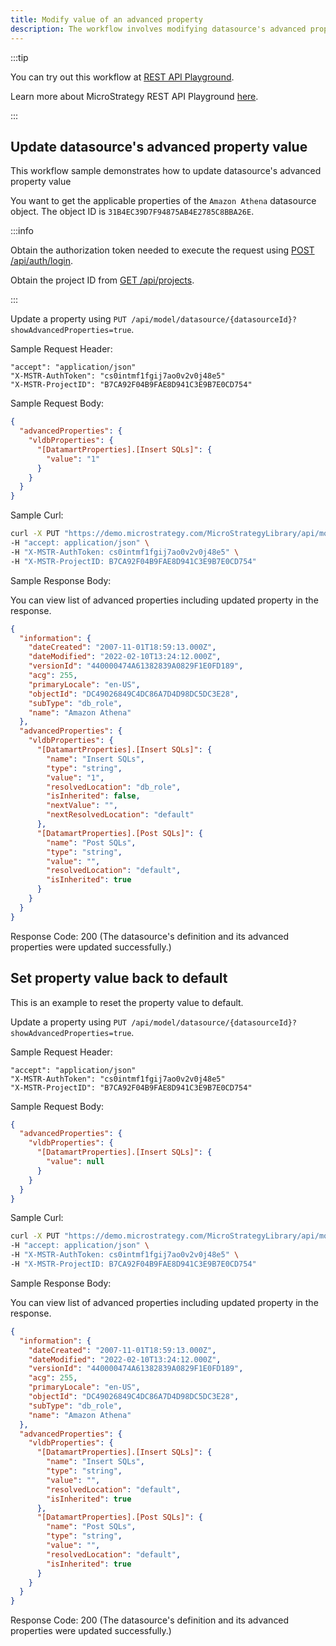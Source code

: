 ```yaml
---
title: Modify value of an advanced property
description: The workflow involves modifying datasource's advanced properties values
---
```


<Available since="2021 Update 8" />

:::tip

You can try out this workflow at [REST API Playground](https://www.postman.com/microstrategysdk/workspace/microstrategy-rest-api/folder/16131298-689ad52e-2dee-4582-92a1-679dc0fda692?ctx=documentation).

Learn more about MicroStrategy REST API Playground [here](/docs/getting-started/playground.md).

:::

## Update datasource's advanced property value

This workflow sample demonstrates how to update datasource's advanced property value

You want to get the applicable properties of the `Amazon Athena` datasource object. The object ID is `31B4EC39D7F94875AB4E2785C8BBA26E`.

:::info

Obtain the authorization token needed to execute the request using [POST /api/auth/login](https://demo.microstrategy.com/MicroStrategyLibrary/api-docs/index.html#/Authentication/postLogin).

Obtain the project ID from [GET /api/projects](https://demo.microstrategy.com/MicroStrategyLibrary/api-docs/index.html#/Projects/getProjects_1).

:::

Update a property using `PUT /api/model/datasource/{datasourceId}?showAdvancedProperties=true`.

Sample Request Header:

```http
"accept": "application/json"
"X-MSTR-AuthToken": "cs0intmf1fgij7ao0v2v0j48e5"
"X-MSTR-ProjectID": "B7CA92F04B9FAE8D941C3E9B7E0CD754"
```

Sample Request Body:

```json
{
  "advancedProperties": {
    "vldbProperties": {
      "[DatamartProperties].[Insert SQLs]": {
        "value": "1"
      }
    }
  }
}
```

Sample Curl:

```bash
curl -X PUT "https://demo.microstrategy.com/MicroStrategyLibrary/api/model/datasources/31B4EC39D7F94875AB4E2785C8BBA26E?showAdvancedProperties=true" \
-H "accept: application/json" \
-H "X-MSTR-AuthToken: cs0intmf1fgij7ao0v2v0j48e5" \
-H "X-MSTR-ProjectID: B7CA92F04B9FAE8D941C3E9B7E0CD754"
```

Sample Response Body:

You can view list of advanced properties including updated property in the response.

```json
{
  "information": {
    "dateCreated": "2007-11-01T18:59:13.000Z",
    "dateModified": "2022-02-10T13:24:12.000Z",
    "versionId": "440000474A61382839A0829F1E0FD189",
    "acg": 255,
    "primaryLocale": "en-US",
    "objectId": "DC49026849C4DC86A7D4D98DC5DC3E28",
    "subType": "db_role",
    "name": "Amazon Athena"
  },
  "advancedProperties": {
    "vldbProperties": {
      "[DatamartProperties].[Insert SQLs]": {
        "name": "Insert SQLs",
        "type": "string",
        "value": "1",
        "resolvedLocation": "db_role",
        "isInherited": false,
        "nextValue": "",
        "nextResolvedLocation": "default"
      },
      "[DatamartProperties].[Post SQLs]": {
        "name": "Post SQLs",
        "type": "string",
        "value": "",
        "resolvedLocation": "default",
        "isInherited": true
      }
    }
  }
}
```

Response Code: 200 (The datasource's definition and its advanced properties were updated successfully.)

## Set property value back to default

This is an example to reset the property value to default.

Update a property using `PUT /api/model/datasource/{datasourceId}?showAdvancedProperties=true`.

Sample Request Header:

```http
"accept": "application/json"
"X-MSTR-AuthToken": "cs0intmf1fgij7ao0v2v0j48e5"
"X-MSTR-ProjectID": "B7CA92F04B9FAE8D941C3E9B7E0CD754"
```

Sample Request Body:

```json
{
  "advancedProperties": {
    "vldbProperties": {
      "[DatamartProperties].[Insert SQLs]": {
        "value": null
      }
    }
  }
}
```

Sample Curl:

```bash
curl -X PUT "https://demo.microstrategy.com/MicroStrategyLibrary/api/model/datasources/DC49026849C4DC86A7D4D98DC5DC3E28?showAdvancedProperties=true" \
-H "accept: application/json" \
-H "X-MSTR-AuthToken: cs0intmf1fgij7ao0v2v0j48e5" \
-H "X-MSTR-ProjectID: B7CA92F04B9FAE8D941C3E9B7E0CD754"
```

Sample Response Body:

You can view list of advanced properties including updated property in the response.

```json
{
  "information": {
    "dateCreated": "2007-11-01T18:59:13.000Z",
    "dateModified": "2022-02-10T13:24:12.000Z",
    "versionId": "440000474A61382839A0829F1E0FD189",
    "acg": 255,
    "primaryLocale": "en-US",
    "objectId": "DC49026849C4DC86A7D4D98DC5DC3E28",
    "subType": "db_role",
    "name": "Amazon Athena"
  },
  "advancedProperties": {
    "vldbProperties": {
      "[DatamartProperties].[Insert SQLs]": {
        "name": "Insert SQLs",
        "type": "string",
        "value": "",
        "resolvedLocation": "default",
        "isInherited": true
      },
      "[DatamartProperties].[Post SQLs]": {
        "name": "Post SQLs",
        "type": "string",
        "value": "",
        "resolvedLocation": "default",
        "isInherited": true
      }
    }
  }
}
```

Response Code: 200 (The datasource's definition and its advanced properties were updated successfully.)
